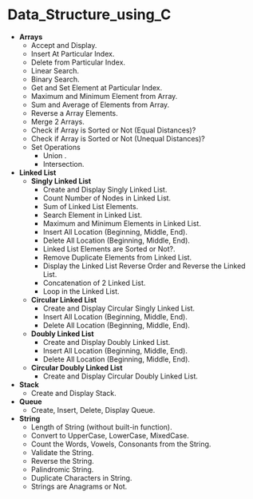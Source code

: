 # Data_Structure_using_C

- **Arrays**
	- Accept and Display.
	- Insert At Particular Index.
	- Delete from Particular Index.
	- Linear Search.
	- Binary Search.
	- Get and Set Element at Particular Index.
	- Maximum and Minimum Element from Array.
	- Sum and Average of Elements from Array.
	- Reverse a Array Elements.
	- Merge 2 Arrays.
	- Check if Array is Sorted or Not (Equal Distances)?
	- Check if Array is Sorted or Not (Unequal Distances)?
	- Set Operations
		- Union .
		- Intersection.
- **Linked List** 
	- **Singly Linked List**	 	
		- Create and Display Singly Linked List.
		- Count Number of Nodes in Linked List.
		- Sum of Linked List Elements.
		- Search Element in Linked List.
		- Maximum and Minimum Elements in Linked List.
		- Insert All Location (Beginning, Middle, End).
		- Delete All Location (Beginning, Middle, End).
		- Linked List Elements are Sorted or Not?.
		- Remove Duplicate Elements from Linked List.
		- Display the Linked List Reverse Order and Reverse the Linked List.
		- Concatenation of 2 Linked List.
		- Loop in the Linked List.
	- **Circular Linked List** 
		- Create and Display Circular Singly Linked List. 
		- Insert All Location (Beginning, Middle, End).
		- Delete All Location (Beginning, Middle, End).
	- **Doubly Linked List**
		- Create and Display Doubly Linked List. 
		- Insert All Location (Beginning, Middle, End).	
		- Delete All Location (Beginning, Middle, End).
	- **Circular Doubly Linked List**
		- Create and Display Circular Doubly Linked List. 
- **Stack**
	- Create and Display Stack.
- **Queue**
	- Create, Insert, Delete, Display Queue.
- **String**
	- Length of String (without built-in function).
	- Convert to UpperCase, LowerCase, MixedCase.
	- Count the Words, Vowels, Consonants from the String.
	- Validate the String.
	- Reverse the String.
	- Palindromic String.
	- Duplicate Characters in String.
	- Strings are Anagrams or Not.
